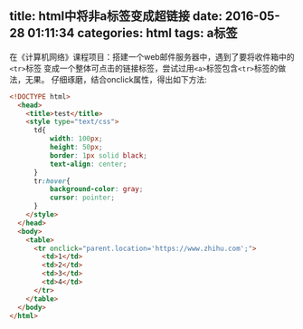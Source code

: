 title: html中将非a标签变成超链接
date: 2016-05-28 01:11:34
categories: html
tags: a标签
---

  在《计算机网络》课程项目：搭建一个web邮件服务器中，遇到了要将收件箱中的``<tr>``标签
变成一个整体可点击的链接标签，尝试过用``<a>``标签包含``<tr>``标签的做法，无果。
  仔细琢磨，结合onclick属性，得出如下方法:
<!--more-->
```html
<!DOCTYPE html>
  <head>
    <title>test</title>
    <style type="text/css">
      td{
          width: 100px;
          height: 50px;
          border: 1px solid black;
          text-align: center;
      }
      tr:hover{
          background-color: gray;
          cursor: pointer;
      }
    </style>
  </head>
  <body>
    <table>
      <tr onclick="parent.location='https://www.zhihu.com';">
        <td>1</td>
        <td>2</td>
        <td>3</td>
        <td>4</td>
      </tr>
    </table>
  </body>
</html>
```
